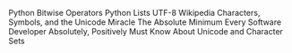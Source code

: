 Python Bitwise Operators
Python Lists
UTF-8 Wikipedia
Characters, Symbols, and the Unicode Miracle
The Absolute Minimum Every Software Developer Absolutely, Positively Must Know About Unicode and Character Sets
